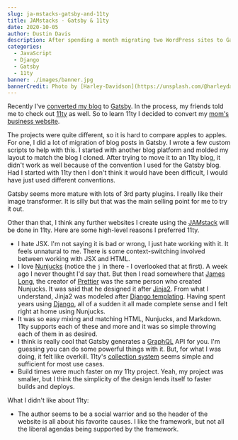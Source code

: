 ```yaml
---
slug: ja-mstacks-gatsby-and-11ty
title: JAMstacks - Gatsby & 11ty
date: 2020-10-05
author: Dustin Davis
description: After spending a month migrating two WordPress sites to Gatsby and 11ty, here are a few of my thoughts.
categories:
  - JavaScript
  - Django
  - Gatsby
  - 11ty
banner: ./images/banner.jpg
bannerCredit: Photo by [Harley-Davidson](https://unsplash.com/@harleydavidson) on [Unsplash](https://unsplash.com)
---
```


Recently I've [converted my blog](goodbye-wordpress) to [Gatsby](https://www.gatsbyjs.com/). In the process, my friends
told me to check out [11ty](https://www.11ty.dev/) as well. So to learn 11ty I decided to convert my
[mom's business website](https://soakers.biz).

The projects were quite different, so it is hard to compare apples to apples. For one, I did a lot of migration of blog
posts in Gatsby. I wrote a few custom scripts to help with this. I started with another blog platform and molded my
layout to match the blog I cloned. After trying to move it to an 11ty blog, it didn't work as well because of the
convention I used for the Gatsby blog. Had I started with 11ty then I don't think it would have been difficult, I would
have just used different conventions.

Gatsby seems more mature with lots of 3rd party plugins. I really like their image transformer. It is silly but that was
the main selling point for me to try it out.

Other than that, I think any further websites I create using the [JAMstack](https://jamstack.org/) will be done in 11ty.
Here are some high-level reasons I preferred 11ty.

- I hate JSX. I'm not saying it is bad or wrong, I just hate working with it. It feels unnatural to me. There is some
  context-switching involved between working with JSX and HTML.
- I love [Nunjucks](https://mozilla.github.io/nunjucks/) (notice the `j` in there - I overlooked that at first). A week
  ago I never thought I'd say that. But then I read somewhere that [James Long](https://jlongster.com/), the creator of
  [Prettier](https://prettier.io/) was the same person who created Nunjucks. It was said that he designed it after
  [Jinja2](https://jinja.palletsprojects.com). From what I understand, Jinja2 was modeled after
  [Django templating](https://docs.djangoproject.com/en/3.1/topics/templates/). Having spent years using
  [Django](/blog?q=Django), all of a sudden it all made complete sense and I felt right at home using Nunjucks.
- It was so easy mixing and matching HTML, Nunjucks, and Markdown. 11ty supports each of these and more and it was so
  simple throwing each of them in as desired.
- I think is really cool that Gatsby generates a [GraphQL](https://graphql.org/) API for you. I'm guessing you can do
  some powerful things with it. But, for what I was doing, it felt like overkill. 11ty's
  [collection system](https://www.11ty.dev/docs/collections/) seems simple and sufficient for most use cases.
- Build times were much faster on my 11ty project. Yeah, my project was smaller, but I think the simplicity of the
  design lends itself to faster builds and deploys.

What I didn't like about 11ty:

- The author seems to be a social warrior and so the header of the website is all about his favorite causes. I like the
  framework, but not all the liberal agendas being supported by the framework.

